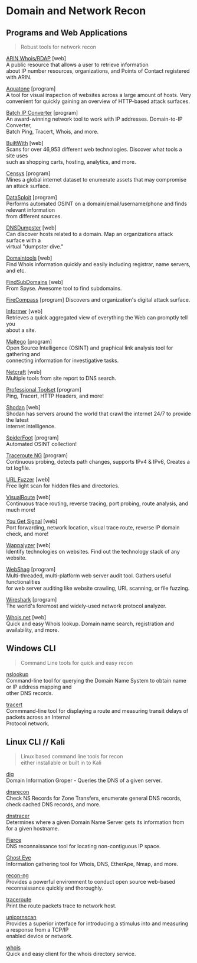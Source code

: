 

# Domain and Network Recon

## Programs and Web Applications
> Robust tools for network recon

[ARIN Whois/RDAP](https://arin.net/about/welcom/region) [web]    
A public resource that allows a user to retrieve information  
about IP number resources, organizations, and Points of Contact registered with ARIN.  

[Aquatone](https://github.com/michenriksen/aquatone) [program]   
A tool for visual inspection of websites across a large amount of hosts. Very convenient for quickly gaining an overview of HTTP-based attack surfaces.  

[Batch IP Converter](http://sabsoft.com) [program]  
An award-winning network tool to work with IP addresses. Domain-to-IP Converter,  
Batch Ping, Tracert, Whois, and more.  

[BuiltWith](https://builtwith.com) [web]  
Scans for over 46,953 different web technologies. Discover what tools a site uses  
such as shopping carts, hosting, analytics, and more.  

[Censys](https://censys.io) [program]  
Mines a global internet dataset to enumerate assets that may compromise an attack surface.  

[DataSploit](https://github.com/DataSploit/datasploit) [program]   
Performs automated OSINT on a domain/email/username/phone and finds relevant information  
from different sources.  

[DNSDumpster](https://dnsdumpster.com) [web]  
Can discover hosts related to a domain. Map an organizations attack surface with a  
virtual "dumpster dive."  

[Domaintools](https://whois.domaintools.com) [web]   
Find Whois information quickly and easily including registrar, name servers, and etc.  

[FindSubDomains](https://findsubdomains.com) [web]  
From Spyse. Awesome tool to find subdomains.  

[FireCompass](https://firecompass.com) [program]
Discovers and organization's digital attack surface.   

[Informer](https://website.informer.com/) [web]  
Retrieves a quick aggregated view of everything the Web can promptly tell you  
about a site.  

[Maltego](https://maltego.com) [program]  
Open Source Intelligence (OSINT) and graphical link analysis tool for gathering and  
connecting information for investigative tasks.  

[Netcraft](https://netcraft.com) [web]  
Multiple tools from site report to DNS search.  

[Professional Toolset](https://network-tools.com) [program]  
Ping, Tracert, HTTP Headers, and more!  

[Shodan](https://shodan.io) [web]  
Shodan has servers around the world that crawl the internet 24/7 to provide the latest  
internet intelligence.  

[SpiderFoot](https://www.spiderfoot.net/) [program]    
Automated OSINT collection!  

[Traceroute NG](https://solarwinds.com/free-tools/traceroute-ng) [program]  
Continuous probing, detects path changes, supports IPv4 & IPv6, Creates a txt logfile.  

[URL Fuzzer](https://pentest-tools.com/website-vulnerability-scanning/discover-hidden-directories-and-files#) [web]  
Free light scan for hidden files and directories.  

[VisualRoute](http://www.visualroute.com) [web]  
Continuous trace routing, reverse tracing, port probing, route analysis, and much more!  

[You Get Signal](https://yougetsignal.com) [web]  
Port forwarding, network location, visual trace route, reverse IP domain check, and more!  

[Wappalyzer](https://www.wappalyzer.com) [web]  
Identify technologies on websites. Find out the technology stack of any website.  

[WebShag](https://github.com/wereallfeds/webshag) [program]   
Multi-threaded, multi-platform web server audit tool. Gathers useful functionalities  
for web server auditing like website crawling, URL scanning, or file fuzzing.  

[Wireshark](https://wireshark.org) [program]   
The world's foremost and widely-used network protocol analyzer.  

[Whois.net](https://whois.net) [web]  
Quick and easy Whois lookup. Domain name search, registration and availability, and more.  


## Windows CLI
>Command Line tools for quick and easy recon  

[nslookup](https://docs.microsoft.com/en-us/windows-server/administration/windows-commands/nslookup)  
Command-line tool for querying the Domain Name System to obtain name or IP address mapping and  
other DNS records.  

[tracert](https://docs.microsoft.com/en-us/windows-server/administration/windows-commands/tracert)  
Commmand-line tool for displaying a route and measuring transit delays of packets across an Internal  
Protocol network.  


## Linux CLI // Kali
>Linux based command line tools for recon  
either installable or built in to Kali  

[dig](https://linuxhandbook.com/dig-command/)  
Domain Information Groper - Queries the DNS of a given server.  

[dnsrecon](https://tools.kali.org/information-gathering/dnsrecon)   
Check NS Records for Zone Transfers, enumerate general DNS records, check cached DNS records, and more.  

[dnstracer](https://tools.kali.org/information-gathering/dnstracer)  
Determines where a given Domain Name Server gets its information from for a given hostname.  

[Fierce](https://github.com/mschwager/fierce)   
DNS reconnaissance tool for locating non-contiguous IP space.  

[Ghost Eye](https://github.com/BullsEye0/ghost_eye)  
Information gathering tool for Whois, DNS, EtherApe, Nmap, and more.  

[recon-ng](https://github.com/lanmaster53/recon-ng)   
Provides a powerful environment to conduct open source web-based reconnaissance quickly and thoroughly.  

[traceroute](https://www.commandlinux.com/man-page/man1/traceroute.db.1.html)  
Print the route packets trace to network host.  

[unicornscan](https://tools.kali.org/information-gathering/unicornscan)  
Provides a superior interface for introducing a stimulus into and measuring a response from a TCP/IP  
enabled device or network.  

[whois](https://www.commandlinux.com/man-page/man1/whois.1.html)  
Quick and easy client for the whois directory service.  
